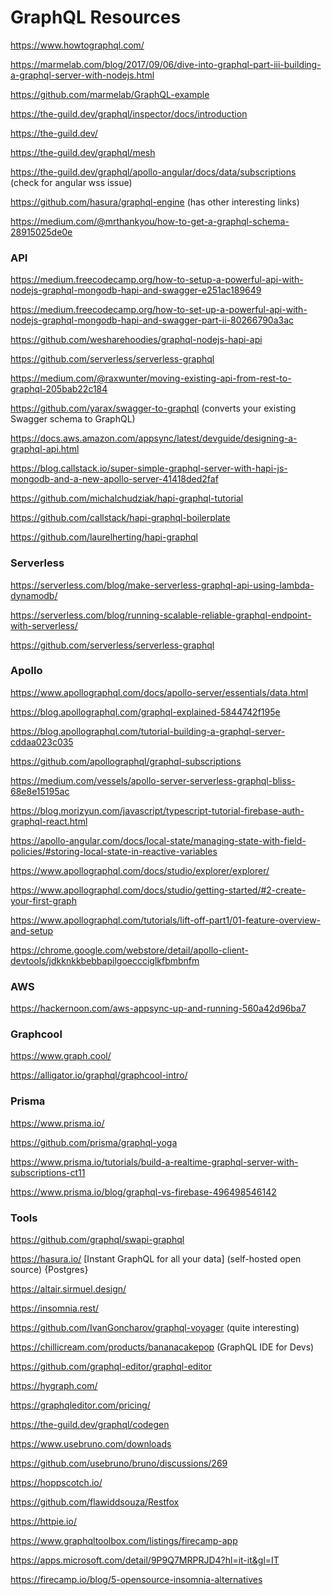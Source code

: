 # GraphQL Resources

https://www.howtographql.com/

https://marmelab.com/blog/2017/09/06/dive-into-graphql-part-iii-building-a-graphql-server-with-nodejs.html

https://github.com/marmelab/GraphQL-example

https://the-guild.dev/graphql/inspector/docs/introduction

https://the-guild.dev/

https://the-guild.dev/graphql/mesh

https://the-guild.dev/graphql/apollo-angular/docs/data/subscriptions (check for angular wss issue)

https://github.com/hasura/graphql-engine (has other interesting links)

https://medium.com/@mrthankyou/how-to-get-a-graphql-schema-28915025de0e

### API

https://medium.freecodecamp.org/how-to-setup-a-powerful-api-with-nodejs-graphql-mongodb-hapi-and-swagger-e251ac189649

https://medium.freecodecamp.org/how-to-set-up-a-powerful-api-with-nodejs-graphql-mongodb-hapi-and-swagger-part-ii-80266790a3ac

https://github.com/wesharehoodies/graphql-nodejs-hapi-api

https://github.com/serverless/serverless-graphql

https://medium.com/@raxwunter/moving-existing-api-from-rest-to-graphql-205bab22c184

https://github.com/yarax/swagger-to-graphql (converts your existing Swagger schema to GraphQL)

https://docs.aws.amazon.com/appsync/latest/devguide/designing-a-graphql-api.html

https://blog.callstack.io/super-simple-graphql-server-with-hapi-js-mongodb-and-a-new-apollo-server-41418ded2faf

https://github.com/michalchudziak/hapi-graphql-tutorial

https://github.com/callstack/hapi-graphql-boilerplate

https://github.com/laurelherting/hapi-graphql

### Serverless

https://serverless.com/blog/make-serverless-graphql-api-using-lambda-dynamodb/

https://serverless.com/blog/running-scalable-reliable-graphql-endpoint-with-serverless/

https://github.com/serverless/serverless-graphql

### Apollo

https://www.apollographql.com/docs/apollo-server/essentials/data.html

https://blog.apollographql.com/graphql-explained-5844742f195e

https://blog.apollographql.com/tutorial-building-a-graphql-server-cddaa023c035

https://github.com/apollographql/graphql-subscriptions

https://medium.com/vessels/apollo-server-serverless-graphql-bliss-68e8e15195ac

https://blog.morizyun.com/javascript/typescript-tutorial-firebase-auth-graphql-react.html

https://apollo-angular.com/docs/local-state/managing-state-with-field-policies/#storing-local-state-in-reactive-variables

https://www.apollographql.com/docs/studio/explorer/explorer/

https://www.apollographql.com/docs/studio/getting-started/#2-create-your-first-graph

https://www.apollographql.com/tutorials/lift-off-part1/01-feature-overview-and-setup

https://chrome.google.com/webstore/detail/apollo-client-devtools/jdkknkkbebbapilgoeccciglkfbmbnfm

### AWS

https://hackernoon.com/aws-appsync-up-and-running-560a42d96ba7

### Graphcool

https://www.graph.cool/

https://alligator.io/graphql/graphcool-intro/

### Prisma

https://www.prisma.io/

https://github.com/prisma/graphql-yoga

https://www.prisma.io/tutorials/build-a-realtime-graphql-server-with-subscriptions-ct11

https://www.prisma.io/blog/graphql-vs-firebase-496498546142

### Tools

https://github.com/graphql/swapi-graphql

https://hasura.io/ [Instant GraphQL for all your data] (self-hosted open source) {Postgres}

https://altair.sirmuel.design/

https://insomnia.rest/

https://github.com/IvanGoncharov/graphql-voyager (quite interesting)

https://chillicream.com/products/bananacakepop (GraphQL IDE for Devs)

https://github.com/graphql-editor/graphql-editor

https://hygraph.com/

https://graphqleditor.com/pricing/

https://the-guild.dev/graphql/codegen

https://www.usebruno.com/downloads

https://github.com/usebruno/bruno/discussions/269

https://hoppscotch.io/

https://github.com/flawiddsouza/Restfox

https://httpie.io/

https://www.graphqltoolbox.com/listings/firecamp-app

https://apps.microsoft.com/detail/9P9Q7MRPRJD4?hl=it-it&gl=IT

https://firecamp.io/blog/5-opensource-insomnia-alternatives
